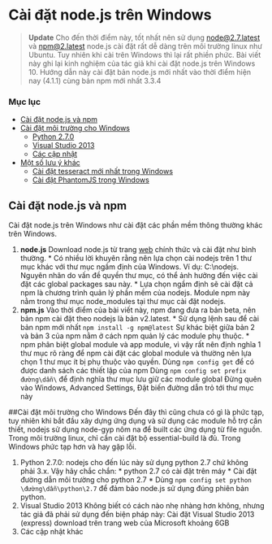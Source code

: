 # Cài đặt node.js trên Windows
> **Update** Cho đến thời điểm này, tốt nhất nên sử dụng node@2.7.latest và npm@2.latest
node.js cài đặt rất dễ dàng trên môi trường linux như Ubuntu. Tuy nhiên khi cài trên Windows thì lại rất phiền phức. Bài viết này ghi lại kinh nghiệm của tác giả khi cài đặt node.js trên Windows 10.
Hướng dẫn này cài đặt bản node.js mới nhất vào thời điểm hiện nay (4.1.1) cùng bản npm mới nhất 3.3.4

### Mục lục
* [Cài đặt node.js và npm](#cài-đặt-node.js-và-npm)
* [Cài đặt môi trường cho Windows](#cài-đặt-môi-trường-cho-Windows)
  - [Python 2.7.0](#python-2.7.0)
  - [Visual Studio 2013](#vs2013)
  - [Các cập nhật](#capnhat)
* [Một số lưu ý khác](#part-3)
  - [Cài đặt tesseract mới nhất trong Windows](#tesseract)
  - [Cài đặt PhantomJS trong Windows](#phantomjs)

## Cài đặt node.js và npm
Cài đặt node.js trên Windows như cài đặt các phần mềm thông thường khác trên Windows.
  1. **node.js** Download node.js từ trang [web](https://nodejs.org/en/) chính thức và cài đặt như bình thường.
    * Có nhiều lời khuyên rằng nên lựa chọn cài nodejs trên 1 thư mục khác với thư mục ngầm định của Windows. Ví dụ: C:\nodejs. Nguyên nhân do vấn đề quyền thư mục, có thể ảnh hưởng đến việc cài đặt các global packages sau này.
    * Lựa chọn ngầm định sẽ cài đặt cả npm là chương trình quản lý phần mềm của nodejs. Module npm này nằm trong thư mục node_modules tại thư mục cài đặt nodejs.
  2. **npm.js** Vào thời điểm của bài viết này, npm đang đưa ra bản beta, nên bản npm cài đặt theo nodejs là bản v2.latest.
    * Sử dụng lệnh sau để cài bản npm mới nhất `npm install -g npm@latest`
    Sự khác biệt giữa bản 2 và bản 3 của npm nằm ở cách npm quản lý các module phụ thuộc.
    * npm phân biệt global module và app module, vì vậy rất nên định nghĩa 1 thư mục rõ ràng để npm cài đặt các global module và thường nên lựa chọn 1 thư mục ít bị phụ thuộc vào quyền.
    Dùng `npm config get` để có được danh sách các thiết lập của npm
    Dùng `npm config set prefix đường\dẫn\` để định nghĩa thư mục lưu giữ các module global
    Đừng quên vào Windows, Advanced Settings, Đặt biến đường dẫn trỏ tới thư mục này

##Cài đặt môi trường cho Windows
Đến đây thì cũng chưa có gì là phức tạp, tuy nhiên khi bắt đầu xây dựng ứng dụng và sử dụng các module hỗ trợ cần thiết, nodejs sử dụng node-gyp nôm na để built các ứng dụng từ file nguồn. Trong môi trường linux, chỉ cẩn cài đặt bộ essential-build là đủ. Trong Windows phức tạp hơn và hay gặp lỗi.
  1. Python 2.7.0: nodejs cho đến lúc này sử dụng python 2.7 chứ không phải 3.x. Vậy hãy chắc chắn:
    * python 2.7 có cài đặt trên máy
    * Cài đặt đường dẫn môi trường cho python 2.7
    * Dùng `npm config set python \đường\dẫn\python\2.7` để đảm bảo node.js sử dụng đúng phiên bản python.
  2. Visual Studio 2013
  Không biết có cách nào nhẹ nhàng hơn không, nhưng tác giả đã phải sử dụng đến biện pháp này: Cài đặt Visual Studio 2013 (express) download trên trang web của Microsoft khoảng 6GB
  3. Các cập nhật khác
